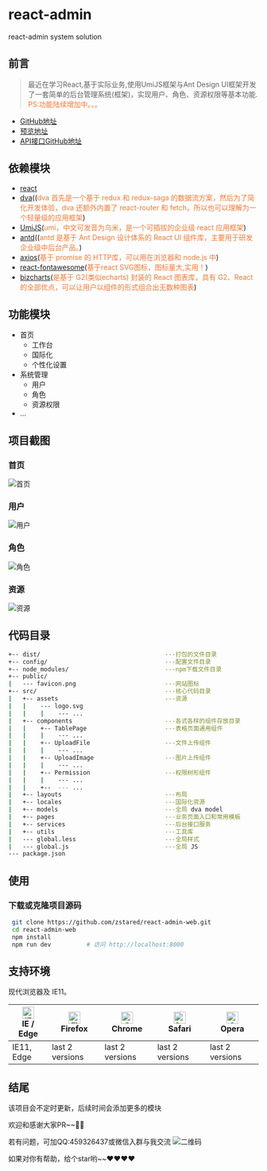 # react-admin
react-admin system solution

## 前言
>最近在学习React,基于实际业务,使用UmiJS框架与Ant Design UI框架开发了一套简单的后台管理系统(框架)，实现用户、角色、资源权限等基本功能.
><span style="color:rgb(243,121,52">PS:功能陆续增加中。。。</span>

- [GitHub地址](https://github.com/zstared/react-admin-web)
- [预览地址](http://47.112.194.62:9091)
- [API接口GitHub地址](https://github.com/zstared/koa-admin-api)
## 依赖模块

- [react](https://facebook.github.io/react/)
- [dva](https://dvajs.com/)((<span style="color: rgb(243,121,52);">dva 首先是一个基于 redux 和 redux-saga 的数据流方案，然后为了简化开发体验，dva 还额外内置了 react-router 和 fetch，所以也可以理解为一个轻量级的应用框架</span>)
- [UmiJS](https://umijs.org/zh/guide/)(<span style="color: rgb(243,121,52);">umi，中文可发音为乌米，是一个可插拔的企业级 react 应用框架</span>)
- [antd](https://ant.design/docs/react/getting-started-cn/)((<span style="color: rgb(243,121,52);">antd 是基于 Ant Design 设计体系的 React UI 组件库，主要用于研发企业级中后台产品。</span>)
- [axios](https://github.com/mzabriskie/axios)(<span style="color: rgb(243,121,52);">基于 promise 的 HTTP库，可以用在浏览器和 node.js 中</span>)
- [react-fontawesome](https://fontawesome.com)(<span style="color: rgb(243,121,52);">基于react SVG图标，图标量大,实用！</span>)
- [bizcharts](https://github.com/alibaba/BizCharts)(<span style="color: rgb(243,121,52);">是基于 G2(类似echarts) 封装的 React 图表库，具有 G2、React 的全部优点，可以让用户以组件的形式组合出无数种图表</span>)
## 功能模块

- 首页
    - 工作台
    - 国际化
    - 个性化设置
- 系统管理
    - 用户
    - 角色
	- 资源权限
- ...

## 项目截图
### 首页
 ![首页](https://github.com/zstared/react-admin-web/blob/master/public/home.jpg)
### 用户
 ![用户](https://github.com/zstared/react-admin-web/blob/master/public/user.jpg)
### 角色
 ![角色](https://github.com/zstared/react-admin-web/blob/master/public/role.jpg)
### 资源
 ![资源](https://github.com/zstared/react-admin-web/blob/master/public/resource.jpg)
## 代码目录
```bash
+-- dist/                                   ---打包的文件目录
+-- config/                                 ---配置文件目录
+-- node_modules/                           ---npm下载文件目录
+-- public/                                 
|   --- favicon.png                         ---网站图标
+-- src/                                    ---核心代码目录
|   +-- assets                              ---资源
|   |    --- logo.svg
|   |    |    --- ...   
|   +-- components                          ---各式各样的组件存放目录
|   |    +-- TablePage                      ---表格页面通用组件
|   |    |    --- ...   
|   |    +-- UploadFile                     ---文件上传组件
|   |    |    --- ...   
|   |    +-- UploadImage                    ---图片上传组件
|   |    |    --- ...   
|   |    +-- Permission                     ---权限树形组件
|   |    |    --- ...   
|   |    +--  --- ... 
|   +-- layouts                             ---布局
|   +-- locales                             ---国际化资源
|   +-- models                              ---全局 dva model
|   +-- pages                               ---业务页面入口和常用模板
|   +-- services                            ---后台接口服务
|   +-- utils                               ---工具库
|   --- global.less                         ---全局样式
|   --- global.js                           ---全局 JS
--- package.json                                    
```

## 使用
### 下载或克隆项目源码
```bash
 git clone https://github.com/zstared/react-admin-web.git
 cd react-admin-web
 npm install
 npm run dev          # 访问 http://localhost:8000
```

## 支持环境
现代浏览器及 IE11。

| [<img src="https://raw.githubusercontent.com/alrra/browser-logos/master/src/edge/edge_48x48.png" alt="IE / Edge" width="24px" height="24px" />](http://godban.github.io/browsers-support-badges/)</br>IE / Edge | [<img src="https://raw.githubusercontent.com/alrra/browser-logos/master/src/firefox/firefox_48x48.png" alt="Firefox" width="24px" height="24px" />](http://godban.github.io/browsers-support-badges/)</br>Firefox | [<img src="https://raw.githubusercontent.com/alrra/browser-logos/master/src/chrome/chrome_48x48.png" alt="Chrome" width="24px" height="24px" />](http://godban.github.io/browsers-support-badges/)</br>Chrome | [<img src="https://raw.githubusercontent.com/alrra/browser-logos/master/src/safari/safari_48x48.png" alt="Safari" width="24px" height="24px" />](http://godban.github.io/browsers-support-badges/)</br>Safari | [<img src="https://raw.githubusercontent.com/alrra/browser-logos/master/src/opera/opera_48x48.png" alt="Opera" width="24px" height="24px" />](http://godban.github.io/browsers-support-badges/)</br>Opera |
| --------- | --------- | --------- | --------- | --------- |
| IE11, Edge| last 2 versions| last 2 versions| last 2 versions| last 2 versions

## 结尾
该项目会不定时更新，后续时间会添加更多的模块

欢迎和感谢大家PR~~👏👏

若有问题，可加QQ:459326437或微信入群与我交流
![二维码](https://github.com/zstared/react-admin-web/blob/master/public/wechat.jpg)

如果对你有帮助，给个star哟~~❤️❤️❤️❤️
